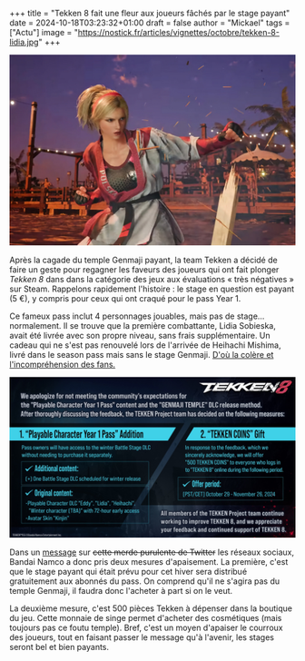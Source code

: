 +++
title = "Tekken 8 fait une fleur aux joueurs fâchés par le stage payant"
date = 2024-10-18T03:23:32+01:00
draft = false
author = "Mickael"
tags = ["Actu"]
image = "https://nostick.fr/articles/vignettes/octobre/tekken-8-lidia.jpg"
+++

![Tekken 8](tekken-8-lidia.jpg "Légende de l’image")

Après la cagade du temple Genmaji payant, la team Tekken a décidé de faire un geste pour regagner les faveurs des joueurs qui ont fait plonger *Tekken 8* dans dans la catégorie des jeux aux évaluations « très négatives » sur Steam. Rappelons rapidement l'histoire : le stage en question est payant (5 €), y compris pour ceux qui ont craqué pour le pass Year 1.

Ce fameux pass inclut 4 personnages jouables, mais pas de stage… normalement. Il se trouve que la première combattante, Lidia Sobieska, avait été livrée avec son propre niveau, sans frais supplémentaire. Un cadeau qui ne s'est pas renouvelé lors de l'arrivée de Heihachi Mishima, livré dans le season pass mais sans le stage Genmaji. [D'où la colère et l'incompréhension des fans.](https://nostick.fr/articles/2024/octobre/0210-tekken-8-stage-payant-mauvais-genre/)

![Tekken 8](tekken-8-mesures.jpg "Pardon désolé on est trop désolés pardon.")

Dans un [message](https://x.com/TEKKEN/status/1846914526530166812) sur ~~cette merde purulente de Twitter~~ les réseaux sociaux, Bandai Namco a donc pris deux mesures d'apaisement. La première, c'est que le stage payant qui était prévu pour cet hiver sera distribué gratuitement aux abonnés du pass. On comprend qu'il ne s'agira pas du temple Genmaji, il faudra donc l'acheter à part si on le veut.

La deuxième mesure, c'est 500 pièces Tekken à dépenser dans la boutique du jeu. Cette monnaie de singe permet d'acheter des cosmétiques (mais toujours pas ce foutu temple). Bref, c'est un moyen d'apaiser le courroux des joueurs, tout en faisant passer le message qu'à l'avenir, les stages seront bel et bien payants.